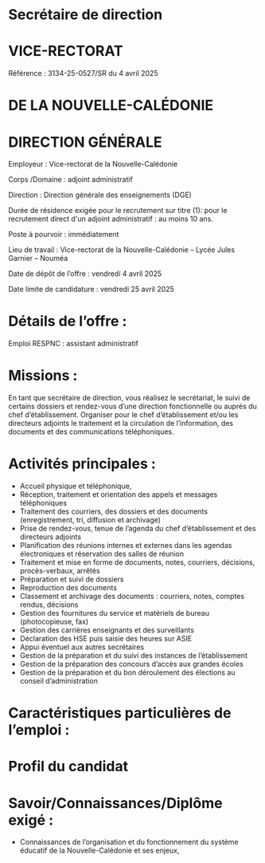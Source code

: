 # Secrétaire de direction

# VICE-RECTORAT

Référence : 3134-25-0527/SR du 4 avril 2025

# DE LA NOUVELLE-CALÉDONIE

# DIRECTION GÉNÉRALE

Employeur : Vice-rectorat de la Nouvelle-Calédonie

Corps /Domaine : adjoint administratif

Direction : Direction générale des enseignements (DGE)

Durée de résidence exigée pour le recrutement sur titre (1): pour le recrutement direct d'un adjoint administratif : au moins 10 ans.

Poste à pourvoir : immédiatement

Lieu de travail : Vice-rectorat de la Nouvelle-Calédonie – Lycée Jules Garnier – Nouméa

Date de dépôt de l’offre : vendredi 4 avril 2025

Date limite de candidature : vendredi 25 avril 2025

# Détails de l’offre :

Emploi RESPNC : assistant administratif

# Missions :

En tant que secrétaire de direction, vous réalisez le secrétariat, le suivi de certains dossiers et rendez-vous d’une direction fonctionnelle ou auprès du chef d’établissement. Organiser pour le chef d’établissement et/ou les directeurs adjoints le traitement et la circulation de l’information, des documents et des communications téléphoniques.

# Activités principales :

- Accueil physique et téléphonique,
- Réception, traitement et orientation des appels et messages téléphoniques
- Traitement des courriers, des dossiers et des documents (enregistrement, tri, diffusion et archivage)
- Prise de rendez-vous, tenue de l’agenda du chef d’établissement et des directeurs adjoints
- Planification des réunions internes et externes dans les agendas électroniques et réservation des salles de réunion
- Traitement et mise en forme de documents, notes, courriers, décisions, procès-verbaux, arrêtés
- Préparation et suivi de dossiers
- Reproduction des documents
- Classement et archivage des documents : courriers, notes, comptes rendus, décisions
- Gestion des fournitures du service et matériels de bureau (photocopieuse, fax)
- Gestion des carrières enseignants et des surveillants
- Déclaration des HSE puis saisie des heures sur ASIE
- Appui éventuel aux autres secrétaires
- Gestion de la préparation et du suivi des instances de l’établissement
- Gestion de la préparation des concours d’accès aux grandes écoles
- Gestion de la préparation et du bon déroulement des élections au conseil d’administration

# Caractéristiques particulières de l’emploi :

# Profil du candidat

# Savoir/Connaissances/Diplôme exigé :

- Connaissances de l’organisation et du fonctionnement du système éducatif de la Nouvelle-Calédonie et ses enjeux,